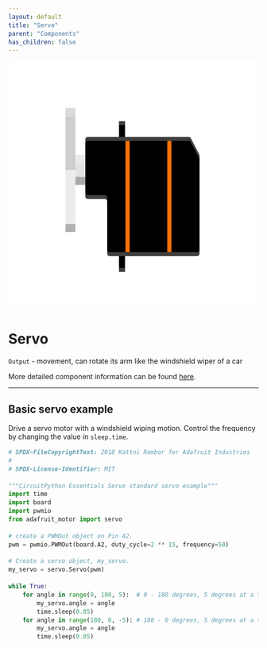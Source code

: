```yaml
---
layout: default
title: "Servo"
parent: "Components"
has_children: false
---
```


![Image](assets/Grove-Servo.png)

# Servo
`Output` - movement, can rotate its arm like the windshield wiper of a car

More detailed component information can be found [here](https://www.seeedstudio.com/Grove-Servo.html).

---

## Basic servo example
Drive a servo motor with a windshield wiping motion. Control the frequency by changing the value in `sleep.time`.
```python
# SPDX-FileCopyrightText: 2018 Kattni Rembor for Adafruit Industries
#
# SPDX-License-Identifier: MIT

"""CircuitPython Essentials Servo standard servo example"""
import time
import board
import pwmio
from adafruit_motor import servo

# create a PWMOut object on Pin A2.
pwm = pwmio.PWMOut(board.A2, duty_cycle=2 ** 15, frequency=50)

# Create a servo object, my_servo.
my_servo = servo.Servo(pwm)

while True:
    for angle in range(0, 180, 5):  # 0 - 180 degrees, 5 degrees at a time.
        my_servo.angle = angle
        time.sleep(0.05)
    for angle in range(180, 0, -5): # 180 - 0 degrees, 5 degrees at a time.
        my_servo.angle = angle
        time.sleep(0.05)
```